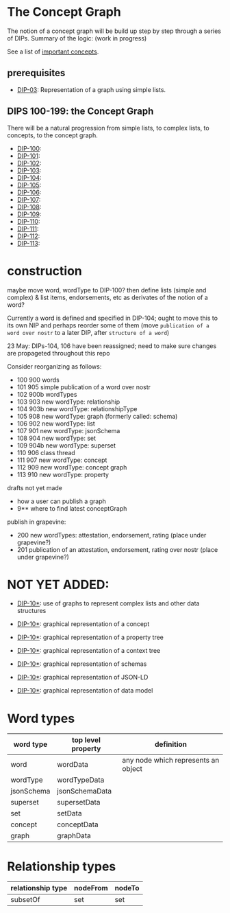 # The Concept Graph

The notion of a concept graph will be build up step by step through a series of DIPs. Summary of the logic: (work in progress)

See a list of [important concepts](importantConcepts.md).

## prerequisites

- [DIP-03](../03.md): Representation of a graph using simple lists.

## DIPS 100-199: the Concept Graph

There will be a natural progression from simple lists, to complex lists, to concepts, to the concept graph.

- [DIP-100](100.md): 
- [DIP-101](101.md): 
- [DIP-102](102.md): 
- [DIP-103](103.md): 
- [DIP-104](104.md): 
- [DIP-105](105.md): 
- [DIP-106](106.md): 
- [DIP-107](107.md): 
- [DIP-108](108.md): 
- [DIP-109](109.md): 
- [DIP-110](110.md): 
- [DIP-111](111.md): 
- [DIP-112](112.md): 
- [DIP-113](113.md): 


# construction

maybe move word, wordType to DIP-100? then define lists (simple and complex) & list items, endorsements, etc as derivates of the notion of a word?

Currently a word is defined and specified in DIP-104; ought to move this to its own NIP and perhaps reorder some of them (move `publication of a word over nostr` to a later DIP, after `structure of a word`)

23 May: DIPs-104, 106 have been reassigned; need to make sure changes are propageted throughout this repo

Consider reorganizing as follows:
- 100 900 words
- 101 905 simple publication of a word over nostr
- 102 900b wordTypes
- 103 903 new wordType: relationship
- 104 903b new wordType: relationshipType
- 105 908 new wordType: graph (formerly called: schema)
- 106 902 new wordType: list
- 107 901 new wordType: jsonSchema
- 108 904 new wordType: set
- 109 904b new wordType: superset
- 110 906 class thread
- 111 907 new wordType: concept
- 112 909 new wordType: concept graph
- 113 910 new wordType: property

drafts not yet made
- how a user can publish a graph
- 9** where to find latest conceptGraph

publish in grapevine:
- 200 new wordTypes: attestation, endorsement, rating (place under grapevine?)
- 201 publication of an attestation, endorsement, rating over nostr (place under grapevine?)

# NOT YET ADDED:


- [DIP-10*](10*.md): use of graphs to represent complex lists and other data structures

- [DIP-10*](10*.md): graphical representation of a concept

- [DIP-10*](10*.md): graphical representation of a property tree

- [DIP-10*](10*.md): graphical representation of a context tree

- [DIP-10*](10*.md): graphical representation of schemas

- [DIP-10*](10*.md): graphical representation of JSON-LD

- [DIP-10*](10*.md): graphical representation of data model

# Word types

| word type | top level property | definition |
| ----- | ----- | ----- |
| word | wordData | any node which represents an object |
| wordType | wordTypeData | |
| jsonSchema | jsonSchemaData | |
| superset | supersetData | |
| set | setData | |
| concept | conceptData | |
| graph | graphData | |

# Relationship types

| relationship type | nodeFrom | nodeTo |
| ----- | ----- | ----- |
| subsetOf | set | set |
